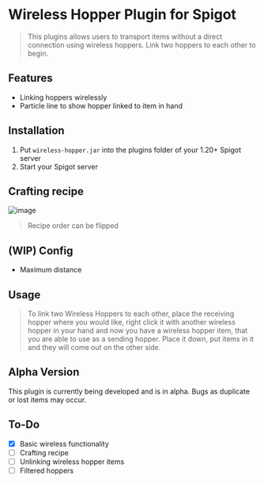 # Wireless Hopper Plugin for Spigot
> This plugins allows users to transport items without a direct connection using wireless hoppers. Link two hoppers to each other to begin.

## Features
- Linking hoppers wirelessly
- Particle line to show hopper linked to item in hand

## Installation
1. Put `wireless-hopper.jar` into the plugins folder of your 1.20+ Spigot server
2. Start your Spigot server

## Crafting recipe
![image](https://github.com/user-attachments/assets/ea779afe-2daf-49a5-ad9d-1b614d5c3476)
> Recipe order can be flipped

## (WIP) Config
- Maximum distance

## Usage
> To link two Wireless Hoppers to each other, place the receiving hopper where you would like, right click it with another wireless hopper in your hand and now you have a wireless hopper item, that you are able to use as a sending hopper. Place it down, put items in it and they will come out on the other side.

## Alpha Version
This plugin is currently being developed and is in alpha. Bugs as duplicate or lost items may occur.

## To-Do
- [x] Basic wireless functionality
- [ ] Crafting recipe
- [ ] Unlinking wireless hopper items
- [ ] Filtered hoppers
